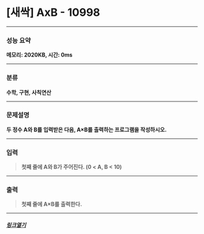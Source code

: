 # [새싹] AxB - 10998
___
### **성능 요약**  
**메모리: 2020KB, 시간: 0ms**
___
### **분류**
**수학, 구현, 사칙연산**
___
### **문제설명**  
**두 정수 A와 B를 입력받은 다음, A×B를 출력하는 프로그램을 작성하시오.**
___
### **입력**  
 > **첫째 줄에 A와 B가 주어진다. (0 < A, B < 10)**
 
 ___
### **출력**  
 > **첫째 줄에 A×B를 출력한다.**
 
 ____
 ##### [*링크열기*](https://www.acmicpc.net/problem/10998)